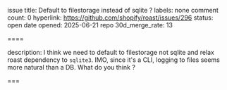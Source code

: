 issue title: Default to filestorage instead of sqlite ?
labels: none
comment count: 0
hyperlink: https://github.com/shopify/roast/issues/296
status: open
date opened: 2025-06-21
repo 30d_merge_rate: 13

====

description:
I think we need to default to filestorage not sqlite and relax roast dependency to `sqlite3`. IMO, since it's a CLI, logging to files seems more natural than a DB. What do you think ?

===
